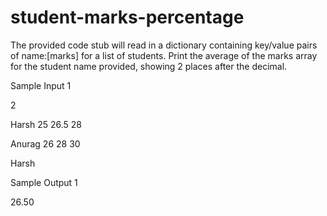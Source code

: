 # student-marks-percentage
The provided code stub will read in a dictionary containing key/value pairs of name:[marks] for a list of students. Print the average of the marks array for the student name provided, showing 2 places after the decimal.

Sample Input 1

2

Harsh
25 26.5 28

Anurag
26 28 30

Harsh

Sample Output 1

26.50
